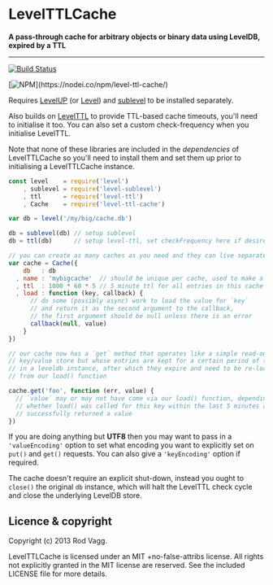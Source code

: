 LevelTTLCache
=============

**A pass-through cache for arbitrary objects or binary data using LevelDB, expired by a TTL**

---------------------------------------------

[![Build Status](https://secure.travis-ci.org/rvagg/level-ttl-cache.png)](http://travis-ci.org/rvagg/level-ttl-cache)

[![NPM](https://nodei.co/npm/level-ttl-cache.png?)](https://nodei.co/npm/level-ttl-cache/)

Requires [LevelUP](https://github.com/rvagg/node-levelup) (or [Level](https://github.com/level/level)) and [sublevel](https://github.com/dominictarr/level-sublevel) to be installed separately.

Also builds on [LevelTTL](https://github.com/rvagg/node-level-ttl) to provide TTL-based cache timeouts, you'll need to initialise it too. You can also set a custom check-frequency when you initialise LevelTTL.

Note that none of these libraries are included in the *dependencies* of LevelTTLCache so you'll need to install them and set them up prior to initialising a LevelTTLCache instance.

```js
const level    = require('level')
    , sublevel = require('level-sublevel')
    , ttl      = require('level-ttl')
    , Cache    = require('level-ttl-cache')

var db = level('/my/big/cache.db')

db = sublevel(db) // setup sublevel
db = ttl(db)      // setup level-ttl, set checkFrequency here if desired

// you can create as many caches as you need and they can live separately
var cache = Cache({
    db   : db
  , name : 'mybigcache'  // should be unique per cache, used to make a sublevel
  , ttl  : 1000 * 60 * 5 // 5 minute ttl for all entries in this cache
  , load : function (key, callback) {
      // do some (possibly async) work to load the value for `key`
      // and return it as the second argument to the callback,
      // the first argument should be null unless there is an error
      callback(null, value)
    }
})

// our cache now has a `get` method that operates like a simple read-only
// key/value store but whose entries are kept for a certain period of time
// in a leveldb instance, after which they expire and need to be re-loaded
// from our load() function

cache.get('foo', function (err, value) {
  // `value` may or may not have come via our load() function, depending on
  // whether load() was called for this key within the last 5 minutes and
  // successfully returned a value
})
```

If you are doing anything but **UTF8** then you may want to pass in a `'valueEncoding'` option to set what encoding you want to explicitly set on `put()` and `get()` requests. You can also give a `'keyEncoding'` option if required.

The cache doesn't require an explicit shut-down, instead you ought to `close()` the original `db` instance, which will halt the LevelTTL check cycle and close the underlying LevelDB store.

<a name="licence"></a>
Licence &amp; copyright
-------------------

Copyright (c) 2013 Rod Vagg.

LevelTTLCache is licensed under an MIT +no-false-attribs license. All rights not explicitly granted in the MIT license are reserved. See the included LICENSE file for more details.